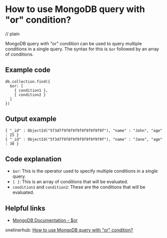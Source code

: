 # How to use MongoDB query with "or" condition?
// plain

MongoDB query with "or" condition can be used to query multiple conditions in a single query. The syntax for this is `$or` followed by an array of conditions.

## Example code

```
db.collection.find({
  $or: [
    { condition1 },
    { condition2 }
  ]
})
```

## Output example

```
{ "_id" : ObjectId("5f3d7f9f8f9f9f9f9f9f9f9f"), "name" : "John", "age" : 25 }
{ "_id" : ObjectId("5f3d7f9f8f9f9f9f9f9f9f9f"), "name" : "Jane", "age" : 30 }
```

## Code explanation


- `$or`: This is the operator used to specify multiple conditions in a single query.
- `[ ]`: This is an array of conditions that will be evaluated.
- `condition1` and `condition2`: These are the conditions that will be evaluated.

## Helpful links

- [MongoDB Documentation - $or](https://docs.mongodb.com/manual/reference/operator/query/or/)

onelinerhub: [How to use MongoDB query with "or" condition?](https://onelinerhub.com/mongodb/how-to-use-mongodb-query-with--or--condition)